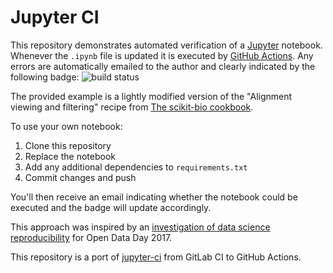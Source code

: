 # Jupyter CI

This repository demonstrates automated verification of a [Jupyter](http://jupyter.org/) notebook. Whenever the `.ipynb` file is updated it is executed by [GitHub Actions](https://github.com/features/actions). Any errors are automatically emailed to the author and clearly indicated by the following badge: ![build status](https://github.com/mwoodbri/jupyter-ci/workflows/Validation/badge.svg)

The provided example is a lightly modified version of the "Alignment viewing and filtering" recipe from [The scikit-bio cookbook](http://nbviewer.jupyter.org/github/biocore/scikit-bio-cookbook/blob/master/Index.ipynb).

To use your own notebook:

1. Clone this repository
2. Replace the notebook
3. Add any additional dependencies to `requirements.txt`
4. Commit changes and push

You'll then receive an email indicating whether the notebook could be executed and the badge will update accordingly.

This approach was inspired by an [investigation of data science reproducibility](https://markwoodbridge.com/2017/03/05/jupyter-reproducible-science.html) for Open Data Day 2017.

This repository is a port of [jupyter-ci](https://gitlab.com/mwoodbri/jupyter-ci/) from GitLab CI to GitHub Actions.
